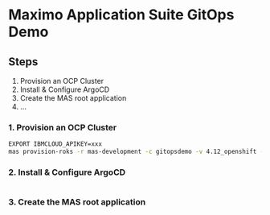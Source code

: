 # Maximo Application Suite GitOps Demo

## Steps
1. Provision an OCP Cluster
2. Install & Configure ArgoCD
3. Create the MAS root application
4. ...


### 1. Provision an OCP Cluster
```bash
EXPORT IBMCLOUD_APIKEY=xxx
mas provision-roks -r mas-development -c gitopsdemo -v 4.12_openshift --worker-count 3 --worker-flavor b3c.16x64.300gb --worker-zone lon02 --no-confirm
```

### 2. Install & Configure ArgoCD
```
```

### 3. Create the MAS root application

